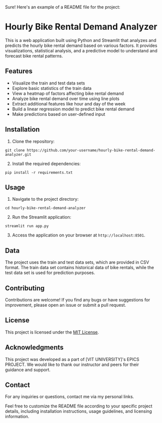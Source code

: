 Sure! Here's an example of a README file for the project:

# Hourly Bike Rental Demand Analyzer

This is a web application built using Python and Streamlit that analyzes and predicts the hourly bike rental demand based on various factors. It provides visualizations, statistical analysis, and a predictive model to understand and forecast bike rental patterns.

## Features

- Visualize the train and test data sets
- Explore basic statistics of the train data
- View a heatmap of factors affecting bike rental demand
- Analyze bike rental demand over time using line plots
- Extract additional features like hour and day of the week
- Build a linear regression model to predict bike rental demand
- Make predictions based on user-defined input

## Installation

1. Clone the repository:

```
git clone https://github.com/your-username/hourly-bike-rental-demand-analyzer.git
```

2. Install the required dependencies:

```
pip install -r requirements.txt
```

## Usage

1. Navigate to the project directory:

```
cd hourly-bike-rental-demand-analyzer
```

2. Run the Streamlit application:

```
streamlit run app.py
```

3. Access the application on your browser at `http://localhost:8501`.

## Data

The project uses the train and test data sets, which are provided in CSV format. The train data set contains historical data of bike rentals, while the test data set is used for prediction purposes.

## Contributing

Contributions are welcome! If you find any bugs or have suggestions for improvement, please open an issue or submit a pull request.

## License

This project is licensed under the [MIT License](https://opensource.org/licenses/MIT).

## Acknowledgments

This project was developed as a part of [VIT UNIVERSITY]'s EPICS PROJECT. We would like to thank our instructor and peers for their guidance and support.

## Contact

For any inquiries or questions, contact me via my personal links.

Feel free to customize the README file according to your specific project details, including installation instructions, usage guidelines, and licensing information.
